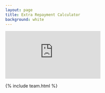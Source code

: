 ```yaml
---
layout: page
title: Extra Repayment Calculator
background: white
---
```


<div>
    <iframe class="additional-payment-calc" frameborder="0"
        src="https://www.ooba.co.za/calculators/additional-home-loan-repayment-calculator?iframe=true&iftype=nobrand"
        title="Extra Repayment Calculator"></iframe>
</div>

{% include team.html %}